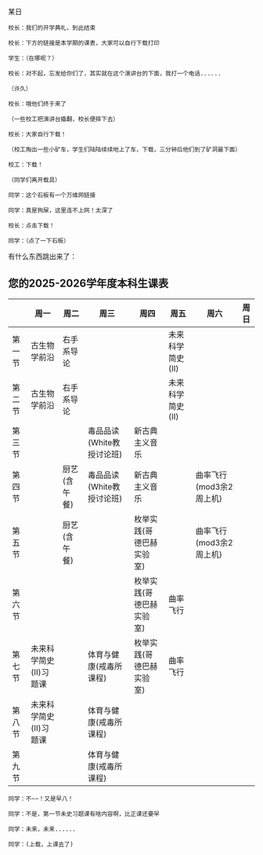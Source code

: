 某日

    校长：我们的开学典礼，到此结束

    校长：下方的链接是本学期的课表，大家可以自行下载打印

    学生：（在哪呢？）

    校长：对不起，忘发给你们了，其实就在这个演讲台的下面，我打一个电话......

    （许久）

    校长：哦他们终于来了

    （一些校工把演讲台撬翻，校长便摔下去）

    校长：大家自行下载！

    （校工掏出一些小矿车，学生们陆陆续续地上了车，下载，三分钟后他们到了矿洞最下面）

    校工：下载！

    （同学们离开载具）

    同学：这个石板有一个万维网链接

    同学：真是狗屎，这里连不上网！太深了

    校长：点击下载！

    同学：（点了一下石板）

有什么东西跳出来了：

## 您的2025-2026学年度本科生课表
||周一|周二|周三|周四|周五|周六|周日|
|-|-|-|-|-|-|-|-|
|第一节|古生物学前沿|右手系导论|||未来科学简史(II)|||
|第二节|古生物学前沿|右手系导论|||未来科学简史(II)|||
|第三节|||毒品品读(White教授讨论班)|新古典主义音乐||||
|第四节||厨艺(含午餐)|毒品品读(White教授讨论班)|新古典主义音乐||曲率飞行(mod3余2周上机)||
|第五节||厨艺(含午餐)||枚举实践(哥德巴赫实验室)||曲率飞行(mod3余2周上机)||
|第六节||||枚举实践(哥德巴赫实验室)|曲率飞行|||
|第七节|未来科学简史(II)习题课||体育与健康(戒毒所课程)|枚举实践(哥德巴赫实验室)|曲率飞行|||
|第八节|未来科学简史(II)习题课||体育与健康(戒毒所课程)|||||
|第九节|||体育与健康(戒毒所课程)|||||

    同学：不~~！又是早八！

    同学：不是，第一节未史习题课有啥内容啊，比正课还要早

    同学：未来，未来......

    同学：(上载，上课去了)
